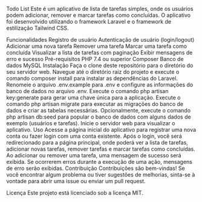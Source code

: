 Todo List
Este é um aplicativo de lista de tarefas simples, onde os usuários podem adicionar, remover e marcar tarefas como concluídas. O aplicativo foi desenvolvido utilizando o framework Laravel e o framework de estilização Tailwind CSS.

Funcionalidades
Registro de usuário
Autenticação de usuário (login/logout)
Adicionar uma nova tarefa
Remover uma tarefa
Marcar uma tarefa como concluída
Visualizar a lista de tarefas com paginação
Exibir mensagens de erro e sucesso
Pré-requisitos
PHP 7.4 ou superior
Composer
Banco de dados MySQL
Instalação
Faça o clone deste repositório para o diretório do seu servidor web.
Navegue até o diretório raiz do projeto e execute o comando composer install para instalar as dependências do Laravel.
Renomeie o arquivo .env.example para .env e configure as informações do banco de dados no arquivo .env.
Execute o comando php artisan key:generate para gerar uma chave única para a aplicação.
Execute o comando php artisan migrate para executar as migrações do banco de dados e criar as tabelas necessárias.
Opcionalmente, execute o comando php artisan db:seed para popular o banco de dados com alguns dados de exemplo (usuários e tarefas).
Inicie o servidor web para visualizar o aplicativo.
Uso
Acesse a página inicial do aplicativo para registrar uma nova conta ou fazer login com uma conta existente.
Após o login, você será redirecionado para a página principal, onde poderá ver a lista de tarefas, adicionar novas tarefas, remover tarefas e marcar tarefas como concluídas.
Ao adicionar ou remover uma tarefa, uma mensagem de sucesso será exibida.
Se ocorrerem erros durante a execução de uma ação, mensagens de erro serão exibidas.
Contribuição
Contribuições são bem-vindas! Se você encontrar algum problema ou tiver sugestões de melhorias, sinta-se à vontade para abrir uma issue ou enviar um pull request.

Licença
Este projeto está licenciado sob a licença MIT.
